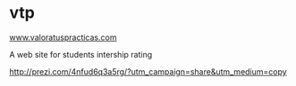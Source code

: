 # vtp

www.valoratuspracticas.com      

A web site for students intership rating

http://prezi.com/4nfud6q3a5rg/?utm_campaign=share&utm_medium=copy
